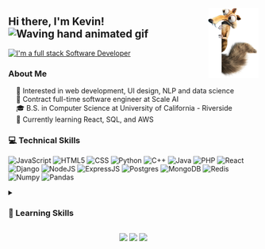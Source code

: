 <p>
    <img width="20%" align="right" alt="Github" src="images/Pic. Scrat 1.png" />
    <h2>
        Hi there, I'm Kevin!
        <img src="https://user-images.githubusercontent.com/18350557/176309783-0785949b-9127-417c-8b55-ab5a4333674e.gif" 
             alt="Waving hand animated gif"
             height="20"
             width="20" />
    </h2>
    <a href="">
        <img src="https://readme-typing-svg.demolab.com?font=Open+Sans&size=14&duration=3000&pause=1000&color=FFFFFF&width=435&height=25&lines=I'm+a+full-stack+software+developer+%3A);I'm+open+to+hiring%2C+reach+out!;I'm+a+major+foodie!"
             alt="I'm a full stack Software Developer" />
    </a>
    <h3>
        About Me
    </h3>
    <p>
    &nbsp;&nbsp;&nbsp;&nbsp;🧐 Interested in web development, UI design, NLP and data science<br>
    &nbsp;&nbsp;&nbsp;&nbsp;💼 Contract full-time software engineer at Scale AI<br>
    &nbsp;&nbsp;&nbsp;&nbsp;🎓 B.S. in Computer Science at University of California - Riverside<br>
    &nbsp;&nbsp;&nbsp;&nbsp;🌱 Currently learning React, SQL, and AWS
    </p>
</p>

### 💻 Technical Skills
![JavaScript](https://img.shields.io/badge/javascript-%23323330.svg?style=flat&logo=javascript&logoColor=%23F7DF1E)
![HTML5](https://img.shields.io/badge/html5-%23E34F26.svg?style=flat&logo=html5&logoColor=white)
![CSS](https://img.shields.io/badge/css3-%231572B6.svg?style=flat&logo=css3&logoColor=white)
![Python](https://img.shields.io/badge/PYTHON-3776AB.svg?&style=flat&logo=python&logoColor=white)
![C++](https://img.shields.io/badge/C++-00599C.svg?&style=flat&logo=c%2B%2B&logoColor=white)
![Java](https://img.shields.io/badge/Java-ED8B00?style=flat&logo=openjdk&logoColor=white)
![PHP](https://img.shields.io/badge/PHP-777BB4?style=flat&logo=php&logoColor=white)
![React](https://img.shields.io/badge/react-%2320232a.svg?style=flat&logo=react&logoColor=%2361DAFB)
![Django](https://img.shields.io/badge/Django-092E20?style=flat&logo=django&logoColor=white)
![NodeJS](https://img.shields.io/badge/NODEJS-339933.svg?&style=flat&logo=node.js&logoColor=white)
![ExpressJS](https://img.shields.io/badge/Express.js-404D59?style=flat)
![Postgres](https://img.shields.io/badge/postgres-%23316192.svg?style=flat&logo=postgresql&logoColor=white)
![MongoDB](https://img.shields.io/badge/MongoDB-4EA94B?style=flat&logo=mongodb&logoColor=white)
![Redis](https://img.shields.io/badge/REDIS-DC382D.svg?style=flat&logo=redis&logoColor=white)
![Numpy](https://img.shields.io/badge/Numpy-013243.svg?style=flat&logo=numpy&logoColor=white)
![Pandas](https://img.shields.io/badge/Pandas-150458.svg?style=flat&logo=pandas&logoColor=white)

<details>
    <summary><h3>🧠 Learning Skills</h3></summary>

![Swift](https://img.shields.io/badge/Swift-FA7343?style=flat&logo=swift&logoColor=white)
![Angular](https://img.shields.io/badge/Angular-DD0031?style=flat&logo=angular&logoColor=white)
![Tailwind](https://img.shields.io/badge/Tailwind_CSS-38B2AC?style=flat&logo=tailwind-css&logoColor=white)
![Flutter](https://img.shields.io/badge/Flutter-02569B?style=flat&logo=flutter&logoColor=white)
![Figma](https://img.shields.io/badge/figma-%23F24E1E.svg?style=flat&logo=figma&logoColor=white)
![Docker](https://img.shields.io/badge/DOCKER-2496ED.svg?style=flat&logo=docker&logoColor=white)
![Kubernetes](https://img.shields.io/badge/KUBERNETES-326CE5.svg?style=flat&logo=kubernetes&logoColor=white)
![Firebase](https://img.shields.io/badge/FIREBASE-FFCA28.svg?&style=flat&logo=firebase&logoColor=black)
![LaTeX](https://img.shields.io/badge/LaTeX-008080.svg?style=flat&logo=LaTeX&logoColor=white)
![Flask](https://img.shields.io/badge/Flask-000000.svg?style=flat&logo=flask&logoColor=white)
![TensorFlow](https://img.shields.io/badge/TensorFlow-FF6F00.svg?style=flat&logo=TensorFlow&logoColor=white)
![GithubPages](https://img.shields.io/badge/GitHub%20Pages-327FC7.svg?style=flat&logo=github&logoColor=white)
![Heroku](https://img.shields.io/badge/Heroku-430098.svg?style=flat&logo=heroku&logoColor=white)
![Notion](https://img.shields.io/badge/Notion-010101.svg?style=flat&logo=notion&logoColor=white)
![Postman](https://img.shields.io/badge/Postman-FF6C37?style=flat&logo=postman&logoColor=white)


    
</details>

<p align="center">
    <a href="https://www.linkedin.com/in/keeevini/"><img src="https://img.shields.io/badge/-LinkedIn-blue?style=for-the-badge&logo=Linkedin&logoColor=white" /></a>
    <a href="mailto:kevin.ni.smile@gmail.com"><img src="https://img.shields.io/badge/-Gmail-c14438?style=for-the-badge&logo=Gmail&logoColor=white" /></a>
    <a href="https://github.com/Keeevini"><img src="https://img.shields.io/badge/-Github-000?style=for-the-badge&logo=Github&logoColor=white" /></a>
</p>

<!--
**Keeevini/Keeevini** is a ✨ _special_ ✨ repository because its `README.md` (this file) appears on your GitHub profile.

Here are some ideas to get you started:

- 🔭 I’m currently working on ...
- 🌱 I’m currently learning ...
- 👯 I’m looking to collaborate on ...
- 🤔 I’m looking for help with ...
- 💬 Ask me about ...
- 📫 How to reach me: ...
- 😄 Pronouns: ...
- ⚡ Fun fact: ...
-->
